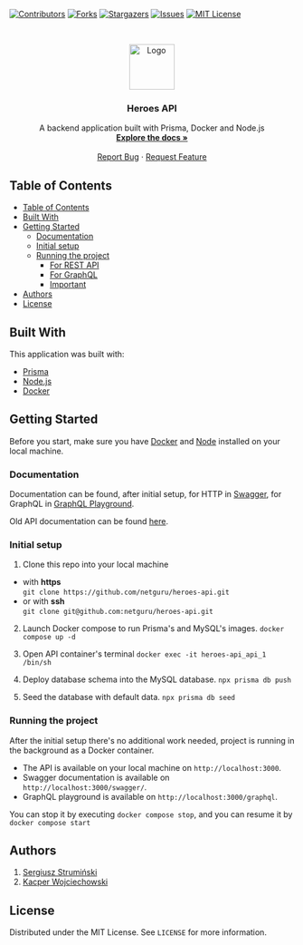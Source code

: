 [![Contributors][contributors-shield]][contributors-url]
[![Forks][forks-shield]][forks-url]
[![Stargazers][stars-shield]][stars-url]
[![Issues][issues-shield]][issues-url]
[![MIT License][license-shield]][license-url]

<!-- PROJECT LOGO -->
<br />
<p align="center">
  <a href="https://github.com/netguru/heroes-api">
    <img src="https://raw.githubusercontent.com/netguru/heroes-api/master/assets/batman.png" alt="Logo" width="80" height="80">
  </a>

  <h3 align="center">Heroes API</h3>

  <p align="center">
A backend application built with Prisma, Docker and Node.js
    <br />
    <a href="https://github.com/netguru/heroes-api/wiki"><strong>Explore the docs »</strong></a>
    <br />
    <br />
    <a href="https://github.com/netguru/heroes-api/issues">Report Bug</a>
    ·
    <a href="https://github.com/netguru/heroes-api/issues">Request Feature</a>
  </p>
</p>

<!-- TABLE OF CONTENTS -->

## Table of Contents

- [Table of Contents](#table-of-contents)
- [Built With](#built-with)
- [Getting Started](#getting-started)
  - [Documentation](#documentation)
  - [Initial setup](#initial-setup)
  - [Running the project](#running-the-project)
    - [For REST API](#for-rest-api)
    - [For GraphQL](#for-graphql)
    - [Important](#important)
- [Authors](#authors)
- [License](#license)

## Built With

This application was built with:

- [Prisma](https://www.prisma.io/)
- [Node.js](https://node.js.org/)
- [Docker](https://www.docker.com/)

<!-- GETTING STARTED -->

## Getting Started

Before you start, make sure you have [Docker](https://docs.docker.com/install/) and [Node](https://nodejs.org/en/) installed on your local machine.

### Documentation

Documentation can be found, after initial setup, for HTTP in [Swagger](http://localhost:3000/swagger/#/), for GraphQL in [GraphQL Playground](http://localhost:3000/graphql).

Old API documentation can be found [here](https://github.com/netguru/heroes-api/wiki).

### Initial setup

1. Clone this repo into your local machine

- with **https** </br>
  `git clone https://github.com/netguru/heroes-api.git`
- or with **ssh** </br>
  `git clone git@github.com:netguru/heroes-api.git`

2. Launch Docker compose to run Prisma's and MySQL's images.
   `docker compose up -d`

3. Open API container's terminal
   `docker exec -it heroes-api_api_1 /bin/sh`

4. Deploy database schema into the MySQL database.
   `npx prisma db push`

5. Seed the database with default data.
   `npx prisma db seed`

### Running the project

After the initial setup there's no additional work needed, project is running in the background as a Docker container.

- The API is available on your local machine on `http://localhost:3000`.
- Swagger documentation is available on `http://localhost:3000/swagger/`.
- GraphQL playground is available on `http://localhost:3000/graphql`.

You can stop it by executing `docker compose stop`, and you can resume it by `docker compose start`


<!-- Authors -->

## Authors

1. <a href="https://github.com/serrg" target="_blank">Sergiusz Strumiński</a>
2. <a href="https://github.com/jog1t" target="_blank">Kacper Wojciechowski</a>

<!-- LICENSE -->

## License

Distributed under the MIT License. See `LICENSE` for more information.

<!-- MARKDOWN LINKS & IMAGES -->
<!-- https://www.markdownguide.org/basic-syntax/#reference-style-links -->

[contributors-shield]: https://img.shields.io/github/contributors/othneildrew/Best-README-Template.svg?style=flat-square
[contributors-url]: https://github.com/netguru/heroes-api/graphs/contributors
[forks-shield]: https://img.shields.io/github/forks/netguru/heroes-api
[forks-url]: https://github.com/netguru/heroes-api/network/members
[stars-shield]: https://img.shields.io/github/stars/netguru/heroes-api
[stars-url]: https://github.com/netguru/heroes-api/stargazers
[issues-shield]: https://img.shields.io/github/issues/netguru/heroes-api
[issues-url]: https://github.com/netguru/heroes-api/issues
[license-shield]: https://img.shields.io/github/license/netguru/heroes-api
[license-url]: https://github.com/netguru/heroes-api/blob/master/LICENSE.txt
[product-screenshot]: images/screenshot.png
